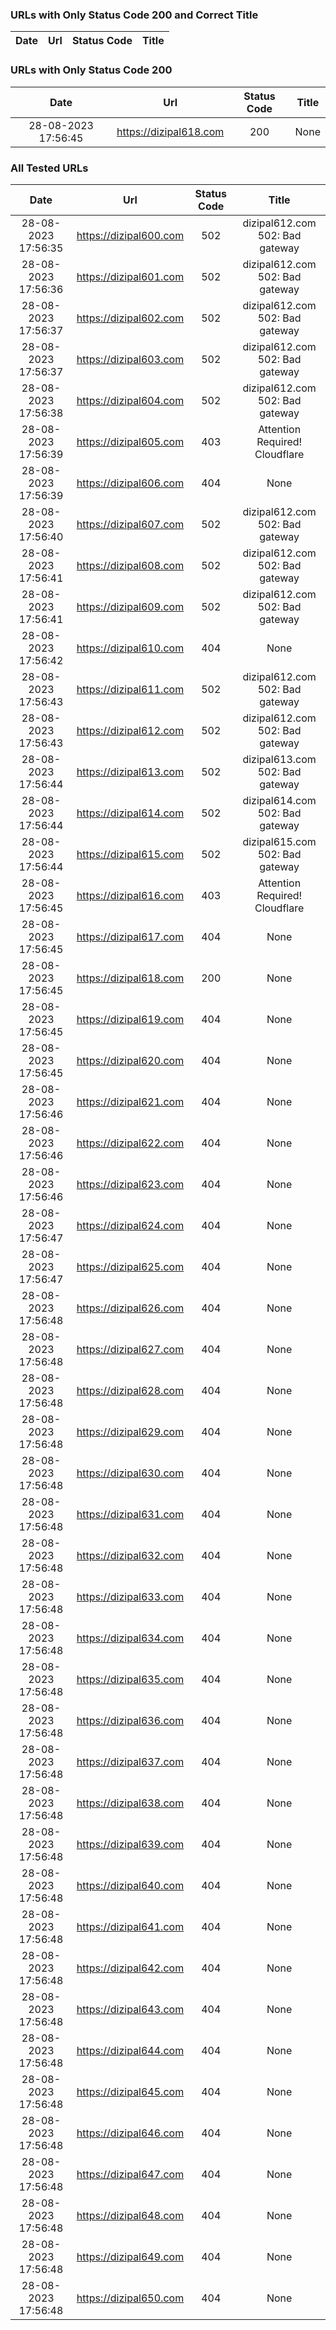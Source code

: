### URLs with Only Status Code 200 and Correct Title

| Date | Url | Status Code | Title |
| :---: | :---: | :---: | :---: |

### URLs with Only Status Code 200

| Date | Url | Status Code | Title |
| :---: | :---: | :---: | :---: |
| 28-08-2023 17:56:45 | https://dizipal618.com | 200 | None |

### All Tested URLs

| Date | Url | Status Code | Title |
| :---: | :---: | :---: | :---: |
| 28-08-2023 17:56:35 | https://dizipal600.com | 502 | dizipal612.com   502: Bad gateway |
| 28-08-2023 17:56:36 | https://dizipal601.com | 502 | dizipal612.com   502: Bad gateway |
| 28-08-2023 17:56:37 | https://dizipal602.com | 502 | dizipal612.com   502: Bad gateway |
| 28-08-2023 17:56:37 | https://dizipal603.com | 502 | dizipal612.com   502: Bad gateway |
| 28-08-2023 17:56:38 | https://dizipal604.com | 502 | dizipal612.com   502: Bad gateway |
| 28-08-2023 17:56:39 | https://dizipal605.com | 403 | Attention Required!   Cloudflare |
| 28-08-2023 17:56:39 | https://dizipal606.com | 404 | None |
| 28-08-2023 17:56:40 | https://dizipal607.com | 502 | dizipal612.com   502: Bad gateway |
| 28-08-2023 17:56:41 | https://dizipal608.com | 502 | dizipal612.com   502: Bad gateway |
| 28-08-2023 17:56:41 | https://dizipal609.com | 502 | dizipal612.com   502: Bad gateway |
| 28-08-2023 17:56:42 | https://dizipal610.com | 404 | None |
| 28-08-2023 17:56:43 | https://dizipal611.com | 502 | dizipal612.com   502: Bad gateway |
| 28-08-2023 17:56:43 | https://dizipal612.com | 502 | dizipal612.com   502: Bad gateway |
| 28-08-2023 17:56:44 | https://dizipal613.com | 502 | dizipal613.com   502: Bad gateway |
| 28-08-2023 17:56:44 | https://dizipal614.com | 502 | dizipal614.com   502: Bad gateway |
| 28-08-2023 17:56:44 | https://dizipal615.com | 502 | dizipal615.com   502: Bad gateway |
| 28-08-2023 17:56:45 | https://dizipal616.com | 403 | Attention Required!   Cloudflare |
| 28-08-2023 17:56:45 | https://dizipal617.com | 404 | None |
| 28-08-2023 17:56:45 | https://dizipal618.com | 200 | None |
| 28-08-2023 17:56:45 | https://dizipal619.com | 404 | None |
| 28-08-2023 17:56:45 | https://dizipal620.com | 404 | None |
| 28-08-2023 17:56:46 | https://dizipal621.com | 404 | None |
| 28-08-2023 17:56:46 | https://dizipal622.com | 404 | None |
| 28-08-2023 17:56:46 | https://dizipal623.com | 404 | None |
| 28-08-2023 17:56:47 | https://dizipal624.com | 404 | None |
| 28-08-2023 17:56:47 | https://dizipal625.com | 404 | None |
| 28-08-2023 17:56:48 | https://dizipal626.com | 404 | None |
| 28-08-2023 17:56:48 | https://dizipal627.com | 404 | None |
| 28-08-2023 17:56:48 | https://dizipal628.com | 404 | None |
| 28-08-2023 17:56:48 | https://dizipal629.com | 404 | None |
| 28-08-2023 17:56:48 | https://dizipal630.com | 404 | None |
| 28-08-2023 17:56:48 | https://dizipal631.com | 404 | None |
| 28-08-2023 17:56:48 | https://dizipal632.com | 404 | None |
| 28-08-2023 17:56:48 | https://dizipal633.com | 404 | None |
| 28-08-2023 17:56:48 | https://dizipal634.com | 404 | None |
| 28-08-2023 17:56:48 | https://dizipal635.com | 404 | None |
| 28-08-2023 17:56:48 | https://dizipal636.com | 404 | None |
| 28-08-2023 17:56:48 | https://dizipal637.com | 404 | None |
| 28-08-2023 17:56:48 | https://dizipal638.com | 404 | None |
| 28-08-2023 17:56:48 | https://dizipal639.com | 404 | None |
| 28-08-2023 17:56:48 | https://dizipal640.com | 404 | None |
| 28-08-2023 17:56:48 | https://dizipal641.com | 404 | None |
| 28-08-2023 17:56:48 | https://dizipal642.com | 404 | None |
| 28-08-2023 17:56:48 | https://dizipal643.com | 404 | None |
| 28-08-2023 17:56:48 | https://dizipal644.com | 404 | None |
| 28-08-2023 17:56:48 | https://dizipal645.com | 404 | None |
| 28-08-2023 17:56:48 | https://dizipal646.com | 404 | None |
| 28-08-2023 17:56:48 | https://dizipal647.com | 404 | None |
| 28-08-2023 17:56:48 | https://dizipal648.com | 404 | None |
| 28-08-2023 17:56:48 | https://dizipal649.com | 404 | None |
| 28-08-2023 17:56:48 | https://dizipal650.com | 404 | None |
